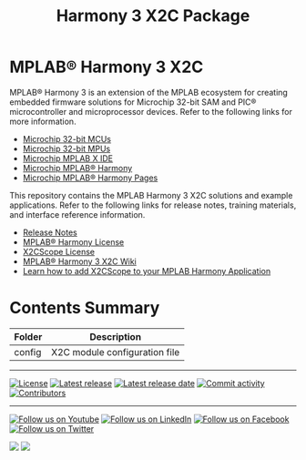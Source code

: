 ﻿---
title: Harmony 3 X2C Package
nav_order: 1
---

# MPLAB® Harmony 3 X2C

MPLAB® Harmony 3 is an extension of the MPLAB ecosystem for creating
embedded firmware solutions for Microchip 32-bit SAM and PIC® microcontroller
and microprocessor devices.  Refer to the following links for more information.

- [Microchip 32-bit MCUs](https://www.microchip.com/design-centers/32-bit)
- [Microchip 32-bit MPUs](https://www.microchip.com/design-centers/32-bit-mpus)
- [Microchip MPLAB X IDE](https://www.microchip.com/mplab/mplab-x-ide)
- [Microchip MPLAB® Harmony](https://www.microchip.com/mplab/mplab-harmony)
- [Microchip MPLAB® Harmony Pages](https://microchip-mplab-harmony.github.io/)

This repository contains the MPLAB Harmony 3 X2C solutions and example applications. Refer to the following links for release notes, training materials, and interface reference information.

- [Release Notes](release_notes.md)
- [MPLAB® Harmony License](mplab_harmony_license.md)
- [X2CScope License](X2CScope_license.md)
- [MPLAB® Harmony 3 X2C Wiki](https://github.com/Microchip-MPLAB-Harmony/x2c/wiki)
- [Learn how to add X2CScope to your MPLAB Harmony Application](https://github.com/Microchip-MPLAB-Harmony/x2c/wiki/add_x2cScope_to_your_application)

# Contents Summary

| Folder     | Description                                               |
| ---        | ---                                                       |
| config     | X2C module configuration file                             |


____

[![License](https://img.shields.io/badge/license-Harmony%20license-orange.svg)](https://github.com/Microchip-MPLAB-Harmony/x2c/blob/master/mplab_harmony_license.md)
[![Latest release](https://img.shields.io/github/release/Microchip-MPLAB-Harmony/x2c.svg)](https://github.com/Microchip-MPLAB-Harmony/x2c/releases/latest)
[![Latest release date](https://img.shields.io/github/release-date/Microchip-MPLAB-Harmony/x2c.svg)](https://github.com/Microchip-MPLAB-Harmony/x2c/releases/latest)
[![Commit activity](https://img.shields.io/github/commit-activity/y/Microchip-MPLAB-Harmony/x2c.svg)](https://github.com/Microchip-MPLAB-Harmony/x2c/graphs/commit-activity)
[![Contributors](https://img.shields.io/github/contributors-anon/Microchip-MPLAB-Harmony/x2c.svg)]()

____

[![Follow us on Youtube](https://img.shields.io/badge/Youtube-Follow%20us%20on%20Youtube-red.svg)](https://www.youtube.com/user/MicrochipTechnology)
[![Follow us on LinkedIn](https://img.shields.io/badge/LinkedIn-Follow%20us%20on%20LinkedIn-blue.svg)](https://www.linkedin.com/company/microchip-technology)
[![Follow us on Facebook](https://img.shields.io/badge/Facebook-Follow%20us%20on%20Facebook-blue.svg)](https://www.facebook.com/microchiptechnology/)
[![Follow us on Twitter](https://img.shields.io/twitter/follow/MicrochipTech.svg?style=social)](https://twitter.com/MicrochipTech)

[![](https://img.shields.io/github/stars/Microchip-MPLAB-Harmony/x2c.svg?style=social)]()
[![](https://img.shields.io/github/watchers/Microchip-MPLAB-Harmony/x2c.svg?style=social)]()